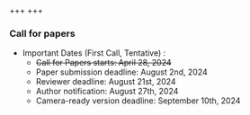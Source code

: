 +++
+++

### Call for papers

- Important Dates (First Call, Tentative) :
  - ~~Call for Papers starts: April 28, 2024~~
  - Paper submission deadline: August 2nd, 2024
  - Reviewer deadline: August 21st, 2024
  - Author notification: August 27th, 2024
  - Camera-ready version deadline: September 10th, 2024
